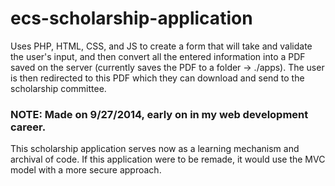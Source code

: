 # ecs-scholarship-application
Uses PHP, HTML, CSS, and JS to create a form that will take and validate the user's input, and then convert all the entered information into a PDF saved on the server (currently saves the PDF to a folder -> ./apps). The user is then redirected to this PDF which they can download and send to the scholarship committee.

### NOTE: Made on 9/27/2014, early on in my web development career. 
This scholarship application serves now as a learning mechanism and archival of code. If this application were to be remade, it would use the MVC model with a more secure approach.
